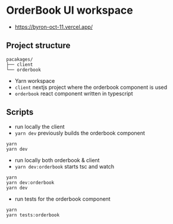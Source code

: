 # OrderBook UI workspace
- https://byron-oct-11.vercel.app/

 ## Project structure
```
pacakages/
├── client
└── orderbook
```
- Yarn workspace
- `client` nextjs project where the orderbook component is used
- `orderbook` react component written in typescript

## Scripts
- run locally the client
- `yarn dev` previously builds the orderbook component
 ```
 yarn
 yarn dev
 ```

- run locally both orderbook & client
- `yarn dev:orderbook` starts tsc and watch
 ```
 yarn
 yarn dev:orderbook
 yarn dev
 ```
- run tests for the orderbook component
 ```
 yarn
 yarn tests:orderbook
 ```

